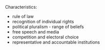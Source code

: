 Characteristics:

-   rule of law
-   recognition of individual rights
-   political pluralism - range of beliefs
-   free speech and media
-   competition and electoral choice
-   representative and accountable institutions
